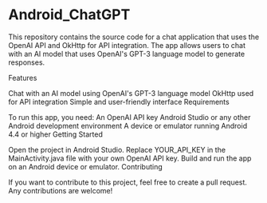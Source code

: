 # Android_ChatGPT
This repository contains the source code for a chat application that uses the OpenAI API and OkHttp for API integration. The app allows users to chat with an AI model that uses OpenAI's GPT-3 language model to generate responses.



Features

Chat with an AI model using OpenAI's GPT-3 language model OkHttp used for API integration Simple and user-friendly interface Requirements

To run this app, you need: An OpenAI API key Android Studio or any other Android development environment A device or emulator running Android 4.4 or higher Getting Started

Open the project in Android Studio. Replace YOUR_API_KEY in the MainActivity.java file with your own OpenAI API key. Build and run the app on an Android device or emulator. Contributing

If you want to contribute to this project, feel free to create a pull request. Any contributions are welcome!
